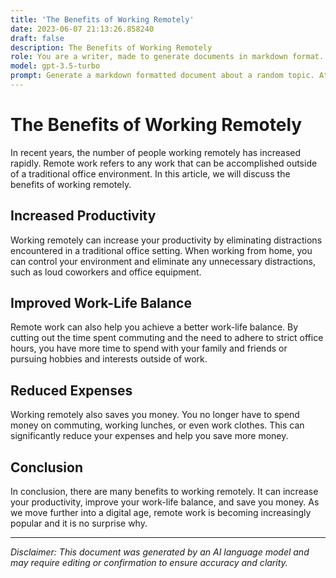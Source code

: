 ```yaml
---
title: 'The Benefits of Working Remotely'
date: 2023-06-07 21:13:26.858240
draft: false
description: The Benefits of Working Remotely
role: You are a writer, made to generate documents in markdown format. It is very important that all of the documents you generate are in valid markdown format.
model: gpt-3.5-turbo
prompt: Generate a markdown formatted document about a random topic. At the bottom, include a disclaimer explaining that the document was generated by you. The first line of the document should be the title. Make sure that the entire document is in proper markdown format, using a mix of various tags to make the document visually appealing.
---
```


# The Benefits of Working Remotely

In recent years, the number of people working remotely has increased rapidly. Remote work refers to any work that can be accomplished outside of a traditional office environment. In this article, we will discuss the benefits of working remotely.

## Increased Productivity

Working remotely can increase your productivity by eliminating distractions encountered in a traditional office setting. When working from home, you can control your environment and eliminate any unnecessary distractions, such as loud coworkers and office equipment.

## Improved Work-Life Balance

Remote work can also help you achieve a better work-life balance. By cutting out the time spent commuting and the need to adhere to strict office hours, you have more time to spend with your family and friends or pursuing hobbies and interests outside of work.

## Reduced Expenses

Working remotely also saves you money. You no longer have to spend money on commuting, working lunches, or even work clothes. This can significantly reduce your expenses and help you save more money.

## Conclusion

In conclusion, there are many benefits to working remotely. It can increase your productivity, improve your work-life balance, and save you money. As we move further into a digital age, remote work is becoming increasingly popular and it is no surprise why.

---

*Disclaimer: This document was generated by an AI language model and may require editing or confirmation to ensure accuracy and clarity.*